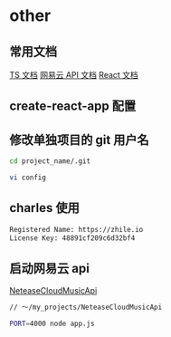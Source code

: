 # other

## 常用文档

[TS 文档](https://www.tslang.cn/docs/handbook/basic-types.html)
[网易云 API 文档](https://binaryify.github.io/NeteaseCloudMusicApi)
[React 文档](https://zh-hans.reactjs.org/docs/hooks-reference.html)

## create-react-app 配置

[](https://create-react-app.dev/docs/getting-started)

## 修改单独项目的 git 用户名

```bash
cd project_name/.git

vi config
```

## charles 使用

[](https://blog.csdn.net/weixin_42428631/article/details/80642436)
[](https://blog.csdn.net/crdzg_Amy/article/details/100084297)

```bash
Registered Name: https://zhile.io
License Key: 48891cf209c6d32bf4
```

## 启动网易云 api

[NeteaseCloudMusicApi](https://github.com/Binaryify/NeteaseCloudMusicApi)

```bash
// ～/my_projects/NeteaseCloudMusicApi

PORT=4000 node app.js
```
